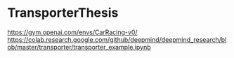 # TransporterThesis

https://gym.openai.com/envs/CarRacing-v0/
https://colab.research.google.com/github/deepmind/deepmind_research/blob/master/transporter/transporter_example.ipynb
